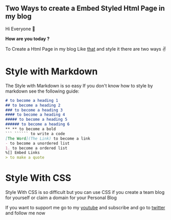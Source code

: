 ## Two Ways to create a Embed Styled Html Page in my blog

Hi Everyone 👋

**How are you today ?**

To Create a Html Page in my blog Like [that](https://programming-school.hashnode.dev/about) and style it there are two ways ✌

# Style with Markdown
The Style with Markdown is so easy
If you don't know how to style by markdown see the following guide:
```md
# to become a heading 1
## to become a heading 2
### to become a heading 3
#### to become a heading 4
##### to become a heading 5 
###### to become a heading 6
** ** to become a bold
``` `````` to write a code
[The Word](The Link) to become a link
- to become a unordered list
1. to become a ordered list
%[] Embed Links 
> to make a quote

```

# Style With CSS
Style With CSS is so difficult but you can use CSS if you create a team blog for yourself or claim a domain for your Personal Blog

If you want to support me go to my [youtube](https://www.youtube.com/channel/UC1YTVmV31RZV2oie1kKpJkw) and subscribe and go to [twitter](https://twitter.com/Programing_Pro) and follow me now